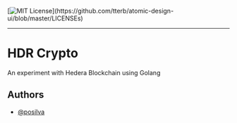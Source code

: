 
[![MIT License](https://img.shields.io/apm/l/atomic-design-ui.svg?)](https://github.com/tterb/atomic-design-ui/blob/master/LICENSEs)

---
# HDR Crypto
An experiment with Hedera Blockchain using Golang

## Authors
- [@posilva](https://www.github.com/posilva)



